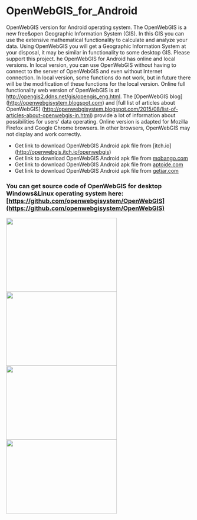 # OpenWebGIS_for_Android
OpenWebGIS version for Android operating system. 
The OpenWebGIS is a new free&open Geographic Information System (GIS). 
In this GIS you can use the extensive mathematical functionality to calculate and analyze your data. 
Using OpenWebGIS you will get a Geographic Information System at your disposal, it may be similar in functionality to some desktop GIS. 
Please support this project. 
he OpenWebGIS for Android has online and local versions. 
In local version, you can use OpenWebGIS without having to connect to the server of OpenWebGIS and even without Internet connection.
In local version, some functions do not work, but in future there will be the modification of these functions for the local version. 
Online full functionality web version of OpenWebGIS is at http://opengis2.ddns.net/gis/opengis_eng.html.
The [OpenWebGIS blog] (http://openwebgisystem.blogspot.com) and [full list of articles about OpenWebGIS] (http://openwebgisystem.blogspot.com/2015/08/list-of-articles-about-openwebgis-in.html) provide a lot of information about possibilities for users' data operating.
Online version is adapted for Mozilla Firefox and Google Chrome browsers. 
In other browsers, OpenWebGIS may not display and work correctly. 

* Get link to download OpenWebGIS Android apk file from [itch.io] (http://openwebgis.itch.io/openwebgis) 
* Get link to download OpenWebGIS Android apk file from [mobango.com](http://www.mobango.com/openwebgis/?cid=2016002&catid=11&frompage=search&firstdownload=1&pni=1#_=_)
* Get link to download OpenWebGIS Android apk file from [aptoide.com](http://openwebgis.store.aptoide.com/app/market/openwebgis_app.openwebgis/2/13385533/OpenWebGIS)
* Get link to download OpenWebGIS Android apk file from [getjar.com](http://www.getjar.com/mobile/870121/OpenWebGIS)
</p>

### You can get source code of OpenWebGIS for desktop Windows&Linux operating system here: [https://github.com/openwebgisystem/OpenWebGIS](https://github.com/openwebgisystem/OpenWebGIS)
<p align="left">
<img width="300" height="200" src="https://img.itch.io/aW1hZ2UvNDQ0OTUvMTkxOTYwLnBuZw==/original/C%2FSpld.png" />
<img width="300" height="200" src="https://img.itch.io/aW1hZ2UvNDQ0OTUvMTkxOTYxLnBuZw==/original/11kfvk.png" />
<img width="300" height="200" src="http://img.getjar.mobi/ss/86/870121.png" />
<img width="300" height="200" src="http://img.getjar.mobi/ss/86/870121_4.png" />
</p>
